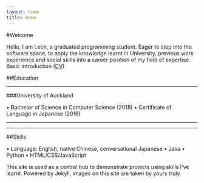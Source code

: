 ```yaml
---
layout: home
title: Home
---
```


#Welcome

Hello, I am Leon, a graduated programming student. Eager to step into the software space, to apply the knowledge learnt in University, previous work experience and social skills into a career position of my field of expertise.
Basic Introduction ([CV][cv])

##Education

---

###University of Auckland

•	Bachelor of Science in Computer Science (2018)
•	Certificate of Language in Japanese (2016)

---

---

##Skills

•	Language: English, native Chinese, conversational Japanese
•	Java
•	Python
•	HTML/CSS/JavaScript

This site is used as a central hub to demonstrate projects using skills I've learnt.
Powered by Jekyll, images on this site are taken by yours truly.

[cv]: https://github.com/clearlyjustmayo/Portfolio/blob/gh-pages/images/cv.pdf

